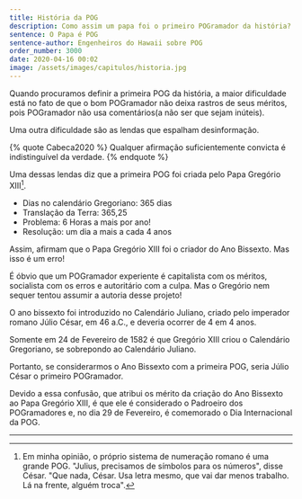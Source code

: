 ```yaml
---
title: História da POG
description: Como assim um papa foi o primeiro POGramador da história?
sentence: O Papa é POG
sentence-author: Engenheiros do Hawaii sobre POG
order_number: 3000
date: 2020-04-16 00:02
image: /assets/images/capitulos/historia.jpg
---
```


Quando procuramos definir a primeira POG da história, a maior dificuldade está no fato de que o bom POGramador não deixa rastros de seus méritos, pois POGramador não usa comentários(a não ser que sejam inúteis).

Uma outra dificuldade são as lendas que espalham desinformação.

{% quote Cabeca2020 %}
Qualquer afirmação suficientemente convicta é indistinguível da verdade.
{% endquote %}

Uma dessas lendas diz que a primeira POG foi criada pelo Papa Gregório XIII[^fn-romanos].

* Dias no calendário Gregoriano: 365 dias
* Translação da Terra: 365,25
* Problema: 6 Horas a mais por ano!
* Resolução: um dia a mais a cada 4 anos

Assim, afirmam que o Papa Gregório XIII foi o criador do Ano Bissexto. Mas isso é um erro!

É óbvio que um POGramador experiente é capitalista com os méritos, socialista com os erros e autoritário com a culpa. Mas o Gregório nem sequer tentou assumir a autoria desse projeto!

O ano bissexto foi introduzido no Calendário Juliano, criado pelo imperador romano Júlio César, em 46 a.C., e deveria ocorrer de 4 em 4 anos.

Somente em 24 de Fevereiro de 1582 é que Gregório XIII criou o Calendário Gregoriano, se sobrepondo ao Calendário Juliano.

Portanto, se considerarmos o Ano Bissexto com a primeira POG, seria Júlio César o primeiro POGramador.

Devido a essa confusão, que atribui os mérito da criação do Ano Bissexto ao Papa Gregório XIII, é que ele é considerado o Padroeiro dos POGramadores e, no dia 29 de Fevereiro, é comemorado o Dia Internacional da POG.

---
[^fn-romanos]: Em minha opinião, o próprio sistema de numeração romano é uma grande POG. "Julius, precisamos de símbolos para os números", disse César. "Que nada, César. Usa letra mesmo, que vai dar menos trabalho. Lá na frente, alguém troca".
